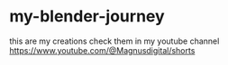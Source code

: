 # my-blender-journey
this are my creations
check them in my youtube channel
https://www.youtube.com/@Magnusdigital/shorts
